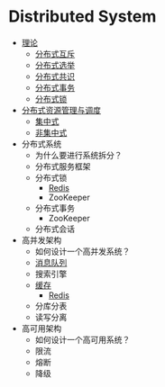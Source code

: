 # Distributed System

* [理论](theory.md)
  * [分布式互斥](theory.md#mutual-exclusion)
  * [分布式选举](theory.md#election)
  * [分布式共识](theory.md#consensus)
  * [分布式事务](theory.md#transaction)
  * [分布式锁](theory.md#lock)
* [分布式资源管理与调度](resource-management-and-scheduling.md)
  * [集中式](resource-management-and-scheduling.md#ji-zhong-shi-jie-gou)
  * [非集中式](resource-management-and-scheduling.md#fei-ji-zhong-shi-jie-gou)
* 分布式系统
  * 为什么要进行系统拆分？
  * 分布式服务框架
  * 分布式锁
    * [Redis](../../database/basic.md#fen-bu-shi-suo)
    * ZooKeeper
  * 分布式事务
    * ZooKeeper
  * 分布式会话
* 高并发架构
  * 如何设计一个高并发系统？
  * [消息队列](message-queue.md)
  * 搜索引擎
  * [缓存](cache.md)
    * [Redis](../../database/basic.md)
  * 分库分表
  * 读写分离
* 高可用架构
  * 如何设计一个高可用系统？
  * 限流
  * 熔断
  * 降级


